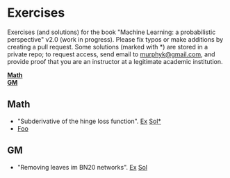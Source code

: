 # Exercises
Exercises (and solutions) for the book "Machine Learning: a probabilistic perspective" v2.0 (work in progress).
Please fix typos or make additions by creating a pull request.
Some solutions (marked with *) are stored in a private repo; to request access, send email
to murphyk@gmail.com, and provide proof that you are an instructor at a legitimate academic institution.




**[Math](#math)**<br>
**[GM](#gm)**<br>

## Math

<a name="math"/>

* "Subderivative of the hinge loss function".
[Ex](https://github.com/probml/exercises/blob/master/subgradHinge_ex.pdf)
[Sol*](private)
* [Foo](https://github.com/probml/exercises/blob/master/subgradHinge_ex.pdf)



## GM

<a name="gm"/>

* "Removing leaves im BN20 networks".
[Ex](https://github.com/probml/exercises/blob/master/QMRleaf_ex.pdf)
[Sol](https://github.com/probml/exercises/blob/master/QMRleaf_sol.pdf)

